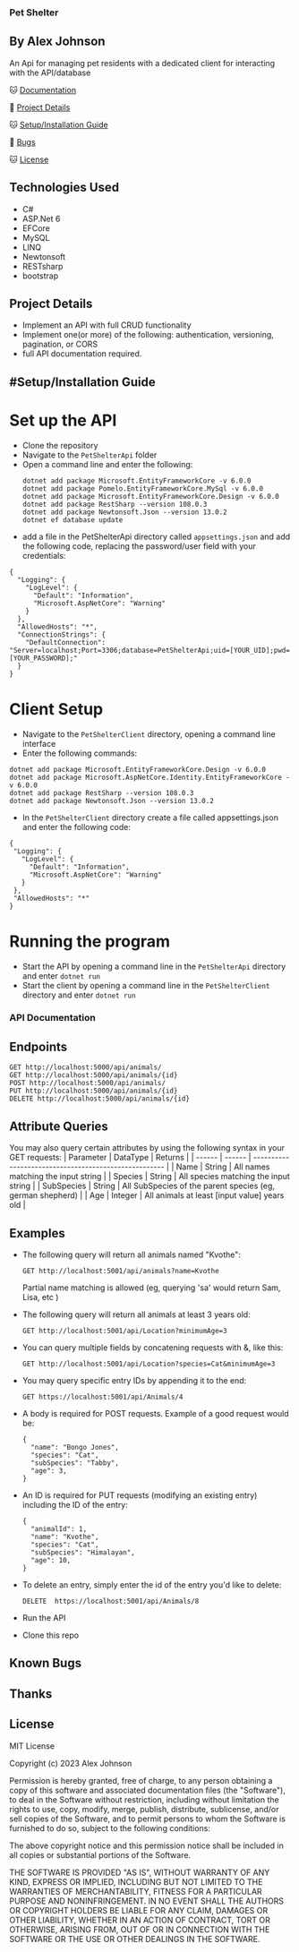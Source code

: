 ### Pet Shelter
## By Alex Johnson

An Api for managing pet residents with a dedicated client for interacting with the API/database

🐱 [Documentation](#api-documentation)

🐶 [Project Details](#project-details)

🐱 [Setup/Installation Guide](#setup/installation-guide)

🐶 [Bugs](#known-bugs)

🐱 [License](#license)


## Technologies Used

   * C#
   * ASP.Net 6
   * EFCore
   * MySQL
   * LINQ
   * Newtonsoft
   * RESTsharp
   * bootstrap

## Project Details
* Implement an API with full CRUD functionality
* Implement one(or more) of the following: authentication, versioning, pagination, or CORS
* full API documentation required.

## #Setup/Installation Guide
 
# Set up the API
* Clone the repository 
* Navigate to the `PetShelterApi` folder
* Open a command line and enter the following:
  ```
  dotnet add package Microsoft.EntityFrameworkCore -v 6.0.0
  dotnet add package Pomelo.EntityFrameworkCore.MySql -v 6.0.0
  dotnet add package Microsoft.EntityFrameworkCore.Design -v 6.0.0
  dotnet add package RestSharp --version 108.0.3	
  dotnet add package Newtonsoft.Json --version 13.0.2
  dotnet ef database update
  ```
* add a file in the PetShelterApi directory called `appsettings.json` and add the following code, replacing the password/user field with your credentials:
```
{
  "Logging": {
    "LogLevel": {
      "Default": "Information",
      "Microsoft.AspNetCore": "Warning"
    }
  },
  "AllowedHosts": "*",
  "ConnectionStrings": {
    "DefaultConnection": "Server=localhost;Port=3306;database=PetShelterApi;uid=[YOUR_UID];pwd=[YOUR_PASSWORD];"
  }
}
```

# Client Setup

* Navigate to the `PetShelterClient` directory, opening a command line interface
* Enter the following commands:
 ```
 dotnet add package Microsoft.EntityFrameworkCore.Design -v 6.0.0
 dotnet add package Microsoft.AspNetCore.Identity.EntityFrameworkCore -v 6.0.0
 dotnet add package RestSharp --version 108.0.3	
 dotnet add package Newtonsoft.Json --version 13.0.2
 ```
 * In the `PetShelterClient` directory create a file called appsettings.json and enter the following code:
 ```
{
  "Logging": {
    "LogLevel": {
      "Default": "Information",
      "Microsoft.AspNetCore": "Warning"
    }
  },
  "AllowedHosts": "*"
}
 ```

# Running the program
* Start the API by opening a command line in the `PetShelterApi` directory and enter `dotnet run`
* Start the client by opening a command line in the `PetShelterClient` directory and enter `dotnet run`


### API Documentation

## Endpoints
```
GET http://localhost:5000/api/animals/
GET http://localhost:5000/api/animals/{id}
POST http://localhost:5000/api/animals/
PUT http://localhost:5000/api/animals/{id}
DELETE http://localhost:5000/api/animals/{id}
```
## Attribute Queries
You may also query certain attributes by using the following syntax in your GET requests:
| Parameter | DataType | Returns |
| ------ | ------ | ----------------------------------------------------- |
| Name | String | All names matching the input string |
| Species | String | All species matching the input string |
| SubSpecies | String | All SubSpecies of the parent species (eg, german shepherd) |
| Age | Integer | All animals at least [input value] years old |

    
## Examples
  * The following query will return all animals named "Kvothe":
      ```
      GET http://localhost:5001/api/animals?name=Kvothe
      ```
      Partial name matching is allowed (eg, querying 'sa' would return Sam, Lisa, etc )

  * The following query will return all animals at least 3 years old:
      ```
      GET http://localhost:5001/api/Location?minimumAge=3
      ```
  * You can query multiple fields by concatening requests with &, like this:
      ```
      GET http://localhost:5001/api/Location?species=Cat&minimumAge=3
      ```
  * You may query specific entry IDs by appending it to the end:
      ```
      GET https://localhost:5001/api/Animals/4
      ```

  * A body is required for POST requests. Example of a good request would be:
      ```
      { 
        "name": "Bongo Jones",
        "species": "Cat",
        "subSpecies": "Tabby",
        "age": 3,
      }
      ```
  * An ID is required for PUT requests (modifying an existing entry) including the ID of the entry:
      ```
      {
        "animalId": 1,
        "name": "Kvothe",
        "species": "Cat",
        "subSpecies": "Himalayan",
        "age": 10,
      }
      ```
  * To delete an entry, simply enter the id of the entry you'd like to delete:
      ```
      DELETE  https://localhost:5001/api/Animals/8
      ```




* Run the API 
  
* Clone this repo 


## Known Bugs


## Thanks


## License

MIT License

Copyright (c) 2023 Alex Johnson 

Permission is hereby granted, free of charge, to any person obtaining a copy of this software and associated documentation files (the "Software"), to deal in the Software without restriction, including without limitation the rights to use, copy, modify, merge, publish, distribute, sublicense, and/or sell copies of the Software, and to permit persons to whom the Software is furnished to do so, subject to the following conditions:

The above copyright notice and this permission notice shall be included in all copies or substantial portions of the Software.

THE SOFTWARE IS PROVIDED "AS IS", WITHOUT WARRANTY OF ANY KIND, EXPRESS OR IMPLIED, INCLUDING BUT NOT LIMITED TO THE WARRANTIES OF MERCHANTABILITY, FITNESS FOR A PARTICULAR PURPOSE AND NONINFRINGEMENT. IN NO EVENT SHALL THE AUTHORS OR COPYRIGHT HOLDERS BE LIABLE FOR ANY CLAIM, DAMAGES OR OTHER LIABILITY, WHETHER IN AN ACTION OF CONTRACT, TORT OR OTHERWISE, ARISING FROM, OUT OF OR IN CONNECTION WITH THE SOFTWARE OR THE USE OR OTHER DEALINGS IN THE SOFTWARE.




